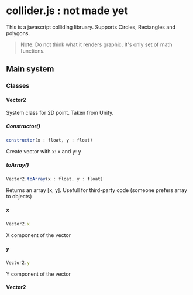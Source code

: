 # collider.js : not made yet
This is a javascript colliding libruary.
Supports Circles, Rectangles and polygons.
> Note: Do not think what it renders graphic. It's only set of math functions.

## Main system
### Classes
#### Vector2
System class for 2D point. Taken from Unity.

##### Constructor()
```javascript
constructor(x : float, y : float)
```
Create vector with x: x and y: y

##### toArray()
```javascript
Vector2.toArray(x : float, y : float)
```
Returns an array \[x, y\]. Usefull for third-party code (someone prefers array to objects)

##### x
```javascript
Vector2.x
```
X component of the vector

##### y
```javascript
Vector2.y
```
Y component of the vector

#### Vector2
